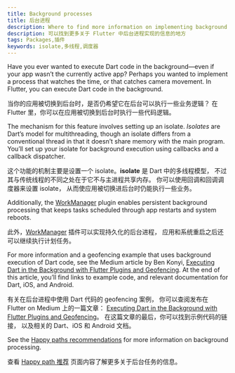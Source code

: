 ```yaml
---
title: Background processes
title: 后台进程
description: Where to find more information on implementing background processes in Flutter.
description: 可以找到更多关于 Flutter 中后台进程实现的信息的地方
tags: Packages,插件
keywords: isolate,多线程,调度器
---
```


Have you ever wanted to execute Dart code in the
background—even if your app wasn’t the currently active app?
Perhaps you wanted to implement a process that watches the time,
or that catches camera movement.
In Flutter, you can execute Dart code in the background.

当你的应用被切换到后台时，是否仍希望它在后台可以执行一些业务逻辑？
在 Flutter 里，你可以在应用被切换到后台时执行一些代码逻辑。

The mechanism for this feature involves setting up an isolate.
_Isolates_ are Dart’s model for multithreading,
though an isolate differs from a conventional thread
in that it doesn’t share memory with the main program.
You’ll set up your isolate for background execution using
callbacks and a callback dispatcher.

这个功能的机制主要是设置一个 isolate。**isolate** 是 Dart 中的多线程模型，
不过其与传统线程的不同之处在于它不与主进程共享内存。
你可以使用回调和回调调度器来设置 isolate，
从而使应用被切换进后台时仍能执行一些业务。

Additionally, the [WorkManager] plugin enables persistent background processing 
that keeps tasks scheduled through app restarts and system reboots. 

此外，[WorkManager][] 插件可以实现持久化的后台进程，
应用和系统重启之后还可以继续执行计划任务。

For more information and a geofencing example that uses background
execution of Dart code, see the Medium article by Ben Konyi,
[Executing Dart in the Background with Flutter Plugins and
Geofencing][background-processes].  At the end of this article,
you’ll find links to example code, and relevant documentation for Dart,
iOS, and Android.

有关在后台进程中使用 Dart 代码的 geofencing 案例，
你可以查阅发布在 Flutter on Medium 上的一篇文章：
[Executing Dart in the Background with Flutter Plugins and Geofencing][background-processes]。
在这篇文章的最后，你可以找到示例代码的链接，
以及相关的 Dart、iOS 和 Android 文档。
 
See the [Happy paths recommendations][] for more information 
on background processing. 

查看 [Happy path 推荐][Happy paths recommendations]
页面内容了解更多关于后台任务的信息。

[background-processes]: {{site.flutter-medium}}/executing-dart-in-the-background-with-flutter-plugins-and-geofencing-2b3e40a1a124
[Happy paths recommendations]: {{site.url}}/development/packages-and-plugins/happy-paths/recommended#background-processing-
[WorkManager]: {{site.pub-pkg}}/workmanager 
